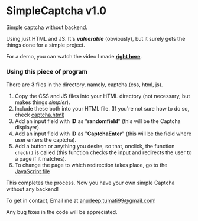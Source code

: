 # SimpleCaptcha v1.0
Simple captcha without backend.

Using just HTML and JS. It's __*vulnerable*__ (obviously), but it surely gets the things done for a simple project.

For a demo, you can watch the video I made **[right here](https://www.youtube.com/watch?v=2EsiEcu7v0A)**.

### Using this piece of program

There are **3** files in the directory, namely, captcha.(css, html, js).

1. Copy the CSS and JS files into your HTML directory (not necessary, but makes things _simpler_).
2. Include these both into your HTML file. (If you're not sure how to do so, check [captcha.html](captcha.html))
3. Add an input field with **ID** as "**randomfield**" (this will be the Captcha displayer).
4. Add an input field with **ID** as "**CaptchaEnter**" (this will be the field where user enters the captcha).
5. Add a button or anything you desire, so that, onclick, the function `check()` is called (this function checks the input and redirects the user to a page if it matches).
6. To change the page to which redirection takes place, go to the [JavaScript file](captcha.js)

This completes the process. Now you have your own simple Captcha without any backend!

To get in contact, Email me at anudeep.tumati99@gmail.com!

Any bug fixes in the code will be appreciated.
